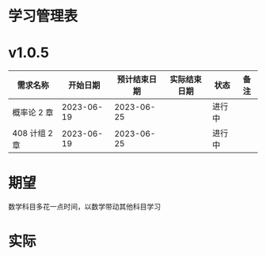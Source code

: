 # 学习管理表

# v1.0.5

| 需求名称                     | 开始日期   | 预计结束日期 | 实际结束日期 | 状态   | 备注 |
| ---------------------------- | ---------- | ------------ | ------------ | ------ | ---- |
| 概率论 2 章                  | 2023-06-19 | 2023-06-25   |   | 进行中 |      |
| 408 计组 2 章 | 2023-06-19 | 2023-06-25   |   | 进行中 |      |

# 期望

数学科目多花一点时间，以数学带动其他科目学习

# 实际

